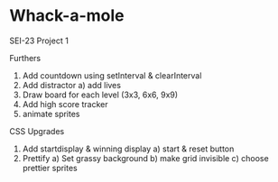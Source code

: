 # Whack-a-mole
SEI-23 Project 1

Furthers
1) Add countdown using setInterval & clearInterval
2) Add distractor 
    a) add lives
3) Draw board for each level (3x3, 6x6, 9x9)
4) Add high score tracker
5) animate sprites

CSS Upgrades
1) Add startdisplay & winning display
    a) start & reset button
2) Prettify
    a) Set grassy background
    b) make grid invisible
    c) choose prettier sprites

